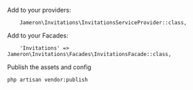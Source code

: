 Add to your providers:

        Jameron\Invitations\InvitationsServiceProvider::class,

Add to your Facades:

        'Invitations' => Jameron\Invitations\Facades\InvitationsFacade::class,

Publish the assets and config

    php artisan vendor:publish

